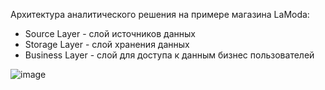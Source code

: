 Архитектура аналитического решения на примере магазина LaModa:
- Source Layer - слой источников данных
- Storage Layer - слой хранения данных
- Business Layer - слой для доступа к данным бизнес пользователей

![image](https://github.com/user-attachments/assets/37246198-89dc-4fbc-a6d5-8c08f5ae9086)
